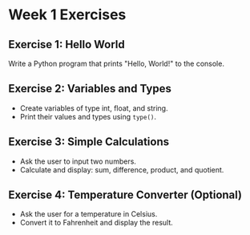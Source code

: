 # Week 1 Exercises

## Exercise 1: Hello World
Write a Python program that prints "Hello, World!" to the console.

## Exercise 2: Variables and Types
- Create variables of type int, float, and string.
- Print their values and types using `type()`.

## Exercise 3: Simple Calculations
- Ask the user to input two numbers.
- Calculate and display: sum, difference, product, and quotient.

## Exercise 4: Temperature Converter (Optional)
- Ask the user for a temperature in Celsius.
- Convert it to Fahrenheit and display the result.

